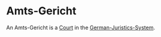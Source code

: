 # Amts-Gericht

An Amts-Gericht is a [Court](670009.md) in the [German-Juristics-System](680000.md).